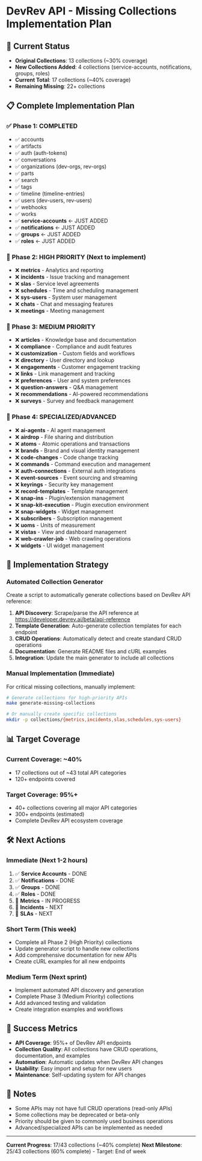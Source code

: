 # DevRev API - Missing Collections Implementation Plan

## 🎯 **Current Status**
- **Original Collections**: 13 collections (~30% coverage)
- **New Collections Added**: 4 collections (service-accounts, notifications, groups, roles)
- **Current Total**: 17 collections (~40% coverage)
- **Remaining Missing**: 22+ collections

## 📋 **Complete Implementation Plan**

### ✅ **Phase 1: COMPLETED**
- ✅ accounts
- ✅ artifacts  
- ✅ auth (auth-tokens)
- ✅ conversations
- ✅ organizations (dev-orgs, rev-orgs)
- ✅ parts
- ✅ search
- ✅ tags
- ✅ timeline (timeline-entries)
- ✅ users (dev-users, rev-users)
- ✅ webhooks
- ✅ works
- ✅ **service-accounts** ← JUST ADDED
- ✅ **notifications** ← JUST ADDED  
- ✅ **groups** ← JUST ADDED
- ✅ **roles** ← JUST ADDED

### 🚧 **Phase 2: HIGH PRIORITY (Next to implement)**
- ❌ **metrics** - Analytics and reporting
- ❌ **incidents** - Issue tracking and management
- ❌ **slas** - Service level agreements
- ❌ **schedules** - Time and scheduling management
- ❌ **sys-users** - System user management
- ❌ **chats** - Chat and messaging features
- ❌ **meetings** - Meeting management

### 🔄 **Phase 3: MEDIUM PRIORITY**
- ❌ **articles** - Knowledge base and documentation
- ❌ **compliance** - Compliance and audit features
- ❌ **customization** - Custom fields and workflows
- ❌ **directory** - User directory and lookup
- ❌ **engagements** - Customer engagement tracking
- ❌ **links** - Link management and tracking
- ❌ **preferences** - User and system preferences
- ❌ **question-answers** - Q&A management
- ❌ **recommendations** - AI-powered recommendations
- ❌ **surveys** - Survey and feedback management

### 🔮 **Phase 4: SPECIALIZED/ADVANCED**
- ❌ **ai-agents** - AI agent management
- ❌ **airdrop** - File sharing and distribution
- ❌ **atoms** - Atomic operations and transactions
- ❌ **brands** - Brand and visual identity management
- ❌ **code-changes** - Code change tracking
- ❌ **commands** - Command execution and management
- ❌ **auth-connections** - External auth integrations
- ❌ **event-sources** - Event sourcing and streaming
- ❌ **keyrings** - Security key management
- ❌ **record-templates** - Template management
- ❌ **snap-ins** - Plugin/extension management
- ❌ **snap-kit-execution** - Plugin execution environment
- ❌ **snap-widgets** - Widget management
- ❌ **subscribers** - Subscription management
- ❌ **uoms** - Units of measurement
- ❌ **vistas** - View and dashboard management
- ❌ **web-crawler-job** - Web crawling operations
- ❌ **widgets** - UI widget management

## 🚀 **Implementation Strategy**

### Automated Collection Generator
Create a script to automatically generate collections based on DevRev API reference:

1. **API Discovery**: Scrape/parse the API reference at https://developer.devrev.ai/beta/api-reference
2. **Template Generation**: Auto-generate collection templates for each endpoint
3. **CRUD Operations**: Automatically detect and create standard CRUD operations
4. **Documentation**: Generate README files and cURL examples
5. **Integration**: Update the main generator to include all collections

### Manual Implementation (Immediate)
For critical missing collections, manually implement:

```bash
# Generate collections for high-priority APIs
make generate-missing-collections

# Or manually create specific collections
mkdir -p collections/{metrics,incidents,slas,schedules,sys-users}
```

## 📊 **Target Coverage**

### **Current Coverage: ~40%**
- 17 collections out of ~43 total API categories
- 120+ endpoints covered

### **Target Coverage: 95%+**
- 40+ collections covering all major API categories
- 300+ endpoints (estimated)
- Complete DevRev API ecosystem coverage

## 🛠️ **Next Actions**

### Immediate (Next 1-2 hours)
1. ✅ **Service Accounts** - DONE
2. ✅ **Notifications** - DONE
3. ✅ **Groups** - DONE
4. ✅ **Roles** - DONE
5. 🔄 **Metrics** - IN PROGRESS
6. 🔄 **Incidents** - NEXT
7. 🔄 **SLAs** - NEXT

### Short Term (This week)
- Complete all Phase 2 (High Priority) collections
- Update generator script to handle new collections
- Add comprehensive documentation for new APIs
- Create cURL examples for all new endpoints

### Medium Term (Next sprint)
- Implement automated API discovery and generation
- Complete Phase 3 (Medium Priority) collections
- Add advanced testing and validation
- Create integration examples and workflows

## 🎯 **Success Metrics**

- **API Coverage**: 95%+ of DevRev API endpoints
- **Collection Quality**: All collections have CRUD operations, documentation, and examples
- **Automation**: Automatic updates when DevRev API changes
- **Usability**: Easy import and setup for new users
- **Maintenance**: Self-updating system for API changes

## 📝 **Notes**

- Some APIs may not have full CRUD operations (read-only APIs)
- Some collections may be deprecated or beta-only
- Priority should be given to commonly used business operations
- Advanced/specialized APIs can be implemented as needed

---

**Current Progress**: 17/43 collections (~40% complete)
**Next Milestone**: 25/43 collections (60% complete) - Target: End of week

